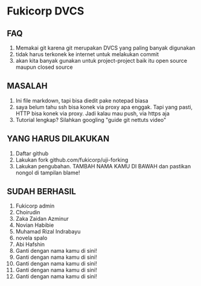Fukicorp DVCS
===================

FAQ
---
1. Memakai git karena git merupakan DVCS yang paling banyak digunakan
2. tidak harus terkonek ke internet untuk melakukan commit
3. akan kita banyak gunakan untuk project-project baik itu open source maupun closed source

MASALAH
-------
1. Ini file markdown, tapi bisa diedit pake notepad biasa
2. saya belum tahu ssh bisa konek via proxy apa enggak. Tapi
   yang pasti, HTTP bisa konek via proxy. Jadi kalau mau
   push, via https aja
3. Tutorial lengkap? Silahkan googling "guide git nettuts video"

YANG HARUS DILAKUKAN
--------------------
1. Daftar github
2. Lakukan fork github.com/fukicorp/uji-forking
3. Lakukan pengubahan. TAMBAH NAMA KAMU DI BAWAH dan pastikan nongol di
   tampilan blame!

SUDAH BERHASIL
--------------
1. Fukicorp admin
2. Choirudin
3. Zaka Zaidan Azminur
3. Novian Habibie
3. Muhamad Rizal Indrabayu
3. novela spalo
3. Abi Hafshin
4. Ganti dengan nama kamu di sini!
5. Ganti dengan nama kamu di sini!
6. Ganti dengan nama kamu di sini!
7. Ganti dengan nama kamu di sini!
8. Ganti dengan nama kamu di sini!

